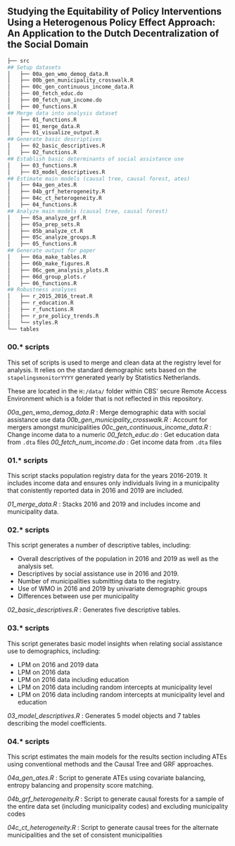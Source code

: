 ## Studying the Equitability of Policy Interventions Using a Heterogenous Policy Effect Approach: An Application to the Dutch Decentralization of the Social Domain


```bash
├── src
## Setup datasets
│   ├── 00a_gen_wmo_demog_data.R
│   ├── 00b_gen_municipality_crosswalk.R
│   ├── 00c_gen_continuous_income_data.R
│   ├── 00_fetch_educ.do
│   ├── 00_fetch_num_income.do
│   ├── 00_functions.R
## Merge data into analysis dataset
│   ├── 01_functions.R
│   ├── 01_merge_data.R
│   ├── 01_visualize_output.R
## Generate basic descriptives
│   ├── 02_basic_descriptives.R
│   ├── 02_functions.R
## Establish basic determinants of social assistance use
│   ├── 03_functions.R
│   ├── 03_model_descriptives.R
## Estimate main models (causal tree, causal forest, ates)
│   ├── 04a_gen_ates.R
│   ├── 04b_grf_heterogeneity.R
│   ├── 04c_ct_heterogeneity.R
│   ├── 04_functions.R
## Analyze main models (causal tree, causal forest)
│   ├── 05a_analyze_grf.R
│   ├── 05a_prep_sets.R
│   ├── 05b_analyze_ct.R
│   ├── 05c_analyze_groups.R
│   ├── 05_functions.R
## Generate output for paper
│   ├── 06a_make_tables.R
│   ├── 06b_make_figures.R
│   ├── 06c_gem_analysis_plots.R
│   ├── 06d_group_plots.r
│   ├── 06_functions.R
## Robustness analyses
│   ├── r_2015_2016_treat.R
│   ├── r_education.R
│   ├── r_functions.R
│   ├── r_pre_policy_trends.R
│   └── styles.R
└── tables
```

### 00.* scripts
This set of scripts is used to merge and clean data at the registry level for analysis. It relies on the standard demographic sets based on the `stapelingsmonitorYYYY` generated yearly by Statistics Netherlands.

These are located in the `H:/data/` folder within CBS' secure Remote Access Environment which is a folder that is not reflected in this repository.

*00a_gen_wmo_demog_data.R* : Merge demographic data with social assistance use data
*00b_gen_municipality_crosswalk.R* : Account for mergers amongst municipalities
*00c_gen_continuous_income_data.R* : Change income data to a numeric
*00_fetch_educ.do* : Get education data from `.dta` files
*00_fetch_num_income.do* : Get income data from `.dta` files

### 01.* scripts
This script stacks population registry data for the years 2016-2019. It includes income data and ensures only individuals living in a municipality that conistently reported data in 2016 and 2019 are included.

*01_merge_data.R* : Stacks 2016 and 2019 and includes income and municipality data.

### 02.* scripts
This script generates a number of descriptive tables, including:
- Overall descriptives of the population in 2016 and 2019 as well as the analysis set.
- Descriptives by social assistance use in 2016 and 2019.
- Number of municipalities submitting data to the registry.
- Use of WMO in 2016 and 2019 by univariate demographic groups
- Differences between use per municipality

*02_basic_descriptives.R* : Generates five descriptive tables.

### 03.* scripts
This script generates basic model insights when relating social assistance use to demographics, including:
- LPM on 2016 and 2019 data
- LPM on 2016 data
- LPM on 2016 data including education
- LPM on 2016 data including random intercepts at municipality level
- LPM on 2016 data including random intercepts at municipality level and education

*03_model_descriptives.R* : Generates 5 model objects and 7 tables describing the model coefficients.

### 04.* scripts
This script estimates the main models for the results section including ATEs using conventional methods and the Causal Tree and GRF approaches.

*04a_gen_ates.R* : Script to generate ATEs using covariate balancing, entropy balancing and propensity score matching.

*04b_grf_heterogeneity.R* : Script to generate causal forests for a sample of the entire data set (including municipality codes) and excluding municipality codes

*04c_ct_heterogeneity.R* : Script to generate causal trees for the alternate municipalities and the set of consistent municipalities